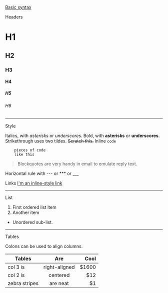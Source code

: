 [Basic syntax](https://www.markdownguide.org/basic-syntax/)

Headers

# H1
## H2
### H3
#### H4
##### H5
###### H6

---

Style

Italics, with *asterisks* or _underscores_.
Bold, with **asterisks** or __underscores__.
Strikethrough uses two tildes. ~~Scratch this.~~
Inline `code`
```
    pieces of code
    like this
```
> Blockquotes are very handy in email to emulate reply text.

Horizontal rule with --- or *** or ___

Links
[I'm an inline-style link](https://www.google.com)

---

List

1. First ordered list item
2. Another item



* Unordered sub-list.

---

Tables

Colons can be used to align columns.

| Tables        | Are           | Cool  |
| ------------- |:-------------:| -----:|
| col 3 is      | right-aligned | $1600 |
| col 2 is      | centered      |   $12 |
| zebra stripes | are neat      |    $1 |